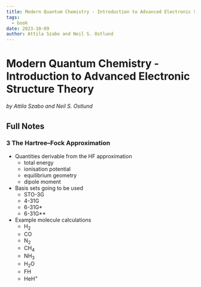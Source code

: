 ```yaml
---
title: Modern Quantum Chemistry - Introduction to Advanced Electronic Structure Theory
tags:
  - book
date: 2023-10-09
author: Attila Szabo and Neil S. Ostlund
---
```

# Modern Quantum Chemistry - Introduction to Advanced Electronic Structure Theory
###### by Attila Szabo and Neil S. Ostlund

## Full Notes
### 3 The Hartree–Fock Approximation
- Quantities derivable from the HF approximation
	- total energy
	- ionisation potential
	- equilibrium geometry
	- dipole moment 
- Basis sets going to be used
	- STO-3G
	- 4-31G
	- 6-31G\*
	- 6-31G\*\*
- Example molecule calculations
	- $\mathrm{H}_2$
	- $\mathrm{CO}$
	- $\mathrm{N}_2$
	- $\mathrm{CH}_4$
	- $\mathrm{NH}_3$
	- $\mathrm{H}_2 \mathrm{O}$
	- $\mathrm{FH}$
	- $\mathrm{HeH}^+$ 

